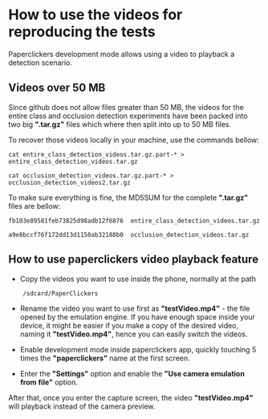 # How to use the videos for reproducing the tests

Paperclickers development mode allows using a video to playback a detection scenario.

## Videos over 50 MB

Since github does not allow files greater than 50 MB, the videos for the entire class and occlusion detection experiments have been packed into two big **".tar.gz"** files which where then split into up to 50 MB files.

To recover those videos locally in your machine, use the commands bellow:

```
cat entire_class_detection_videos.tar.gz.part-* > entire_class_detection_videos.tar.gz

cat occlusion_detection_videos.tar.gz.part-* > occlusion_detection_videos2.tar.gz
```

To make sure everything is fine, the MD5SUM for the complete **".tar.gz"** files are bellow:

```
fb103e89581feb73825d98adb12f6876  entire_class_detection_videos.tar.gz

a9e8bccf76f172dd13d1150ab32188b0  occlusion_detection_videos.tar.gz
```


## How to use paperclickers video playback feature

* Copy the videos you want to use inside the phone, normally at the path

```
	/sdcard/PaperClickers
```

* Rename the video you want to use first as **"testVideo.mp4"** - the file opened by the emulation engine. If you have enough space inside your device, it might be easier if you make a copy of the desired video, naming it **"testVideo.mp4"**, hence you can easily switch the videos.

* Enable development mode inside paperclickers app, quickly touching 5 times the **"paperclickers"** name at the first screen.

* Enter the **"Settings"** option and enable the **"Use camera emulation from file"** option.


After that, once you enter the capture screen, the video **"testVideo.mp4"** will playback instead of the camera preview.